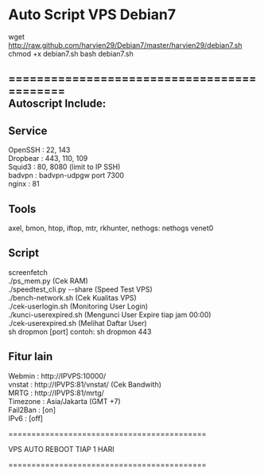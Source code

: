 Auto Script VPS Debian7
===========================================
  
wget http://raw.github.com/harvien29/Debian7/master/harvien29/debian7.sh
chmod +x debian7.sh
bash debian7.sh
  
===========================================  
Autoscript Include:
-------



Service
-------
OpenSSH : 22, 143  
Dropbear : 443, 110, 109  
Squid3 : 80, 8080 (limit to IP SSH)  
badvpn : badvpn-udpgw port 7300  
nginx : 81  

Tools
-----
axel, bmon, htop, iftop, mtr, rkhunter, nethogs: nethogs venet0

Script
------
screenfetch  
./ps_mem.py (Cek RAM)  
./speedtest_cli.py --share (Speed Test VPS)  
./bench-network.sh (Cek Kualitas VPS)  
./cek-userlogin.sh (Monitoring User Login)  
./kunci-userexpired.sh (Mengunci User Expire tiap jam 00:00)  
./cek-userexpired.sh (Melihat Daftar User)  
sh dropmon [port] contoh: sh dropmon 443  

Fitur lain
----------
Webmin : http://IPVPS:10000/  
vnstat : http://IPVPS:81/vnstat/ (Cek Bandwith)  
MRTG : http://IPVPS:81/mrtg/  
Timezone : Asia/Jakarta (GMT +7)  
Fail2Ban : [on]  
IPv6 : [off]  

===========================================

VPS AUTO REBOOT TIAP 1 HARI

===========================================
